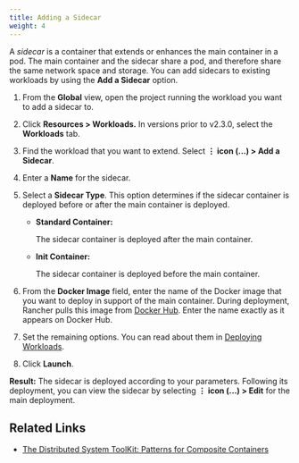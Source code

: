 ```yaml
---
title: Adding a Sidecar
weight: 4
---
```

A _sidecar_ is a container that extends or enhances the main container in a pod. The main container and the sidecar share a pod, and therefore share the same network space and storage. You can add sidecars to existing workloads by using the **Add a Sidecar** option.

1. From the **Global** view, open the project running the workload you want to add a sidecar to.

1. Click **Resources > Workloads.** In versions prior to v2.3.0, select the **Workloads** tab.

1. Find the workload that you want to extend. Select **&#8942; icon (...) > Add a Sidecar**.

1. Enter a **Name** for the sidecar.

1. Select a **Sidecar Type**. This option determines if the sidecar container is deployed before or after the main container is deployed.

    - **Standard Container:**

        The sidecar container is deployed after the main container.

    - **Init Container:**

        The sidecar container is deployed before the main container.

1. From the **Docker Image** field, enter the name of the Docker image that you want to deploy in support of the main container. During deployment, Rancher pulls this image from [Docker Hub](https://hub.docker.com/explore/). Enter the name exactly as it appears on Docker Hub.

1. Set the remaining options. You can read about them in [Deploying Workloads](../deploy-workloads).

1. Click **Launch**.

**Result:** The sidecar is deployed according to your parameters. Following its deployment, you can view the sidecar by selecting **&#8942; icon (...) > Edit** for the main deployment.

## Related Links

- [The Distributed System ToolKit: Patterns for Composite Containers](https://kubernetes.io/blog/2015/06/the-distributed-system-toolkit-patterns/)
